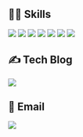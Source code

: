 ## 👨‍💻 Skills
![](https://img.shields.io/badge/Python-3776AB?style=flat-square&logo=Python&logoColor=white)
![](https://img.shields.io/badge/Django-092E20?style=flat-square&logo=Django&logoColor=white)
![](https://img.shields.io/badge/Flask-000000?style=flat-square&logo=Flask&logoColor=white)
![](https://img.shields.io/badge/MySQL-4479A1?style=flat-square&logo=MySQL&logoColor=white)
![](https://img.shields.io/badge/Vue.js-11B48A?style=flat-square&logo=Vue.js&logoColor=white)
![](https://img.shields.io/badge/.NET-5C2D91?style=flat-square&logo=.NET&logoColor=white)
![](https://img.shields.io/badge/Git-F05032?style=flat-square&logo=Git&logoColor=white)

## ✍️ Tech Blog
[![](http://img.shields.io/badge/Velog-1DBF73?style=flat-square&logo=Vagrant&link=https://velog.io/@kho5420)](https://velog.io/@kho5420)

## 📧 Email
<a href="mailto:kho5420@gmail.com"><img src="http://img.shields.io/badge/Gmail-FFFFFF?style=flat-square&logo=Gmail&logo-color=white&link=kho5420@gmail.com"></a></p>

<!--
**kho5420/kho5420** is a ✨ _special_ ✨ repository because its `README.md` (this file) appears on your GitHub profile.

Here are some ideas to get you started:

- 🔭 I’m currently working on ...
- 🌱 I’m currently learning ...
- 👯 I’m looking to collaborate on ...
- 🤔 I’m looking for help with ...
- 💬 Ask me about ...
- 📫 How to reach me: ...
- 😄 Pronouns: ...
- ⚡ Fun fact: ...
-->
